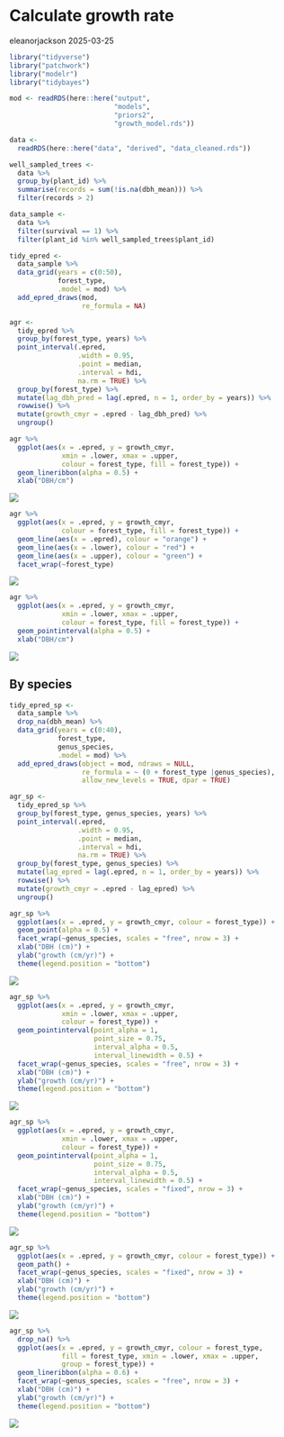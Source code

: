 # Calculate growth rate
eleanorjackson
2025-03-25

``` r
library("tidyverse")
library("patchwork")
library("modelr")
library("tidybayes")
```

``` r
mod <- readRDS(here::here("output", 
                          "models", 
                          "priors2", 
                          "growth_model.rds"))
```

``` r
data <-
  readRDS(here::here("data", "derived", "data_cleaned.rds"))

well_sampled_trees <-
  data %>%
  group_by(plant_id) %>%
  summarise(records = sum(!is.na(dbh_mean))) %>%
  filter(records > 2)

data_sample <-
  data %>%
  filter(survival == 1) %>%
  filter(plant_id %in% well_sampled_trees$plant_id)
```

``` r
tidy_epred <- 
  data_sample %>% 
  data_grid(years = c(0:50),
            forest_type,
            .model = mod) %>% 
  add_epred_draws(mod,
                  re_formula = NA)
```

``` r
agr <- 
  tidy_epred %>% 
  group_by(forest_type, years) %>% 
  point_interval(.epred,
                 .width = 0.95,
                 .point = median,
                 .interval = hdi,
                 na.rm = TRUE) %>%
  group_by(forest_type) %>% 
  mutate(lag_dbh_pred = lag(.epred, n = 1, order_by = years)) %>% 
  rowwise() %>% 
  mutate(growth_cmyr = .epred - lag_dbh_pred) %>% 
  ungroup()
```

``` r
agr %>% 
  ggplot(aes(x = .epred, y = growth_cmyr, 
             xmin = .lower, xmax = .upper,
             colour = forest_type, fill = forest_type)) +
  geom_lineribbon(alpha = 0.5) +
  xlab("DBH/cm")
```

![](figures/2025-03-13_calculate-growth-rate/unnamed-chunk-6-1.png)

``` r
agr %>% 
  ggplot(aes(x = .epred, y = growth_cmyr, 
             colour = forest_type, fill = forest_type)) +
  geom_line(aes(x = .epred), colour = "orange") +
  geom_line(aes(x = .lower), colour = "red") +
  geom_line(aes(x = .upper), colour = "green") +
  facet_wrap(~forest_type)
```

![](figures/2025-03-13_calculate-growth-rate/unnamed-chunk-7-1.png)

``` r
agr %>% 
  ggplot(aes(x = .epred, y = growth_cmyr, 
             xmin = .lower, xmax = .upper,
             colour = forest_type, fill = forest_type)) +
  geom_pointinterval(alpha = 0.5) +
  xlab("DBH/cm")
```

![](figures/2025-03-13_calculate-growth-rate/unnamed-chunk-8-1.png)

## By species

``` r
tidy_epred_sp <- 
  data_sample %>% 
  drop_na(dbh_mean) %>% 
  data_grid(years = c(0:40),
            forest_type,
            genus_species,
            .model = mod) %>% 
  add_epred_draws(object = mod, ndraws = NULL,
                  re_formula = ~ (0 + forest_type |genus_species),
                  allow_new_levels = TRUE, dpar = TRUE)
```

``` r
agr_sp <- 
  tidy_epred_sp %>% 
  group_by(forest_type, genus_species, years) %>% 
  point_interval(.epred,
                 .width = 0.95,
                 .point = median,
                 .interval = hdi,
                 na.rm = TRUE) %>%
  group_by(forest_type, genus_species) %>% 
  mutate(lag_epred = lag(.epred, n = 1, order_by = years)) %>% 
  rowwise() %>% 
  mutate(growth_cmyr = .epred - lag_epred) %>% 
  ungroup()
```

``` r
agr_sp %>% 
  ggplot(aes(x = .epred, y = growth_cmyr, colour = forest_type)) +
  geom_point(alpha = 0.5) +
  facet_wrap(~genus_species, scales = "free", nrow = 3) +
  xlab("DBH (cm)") +
  ylab("growth (cm/yr)") +
  theme(legend.position = "bottom")
```

![](figures/2025-03-13_calculate-growth-rate/unnamed-chunk-11-1.png)

``` r
agr_sp %>% 
  ggplot(aes(x = .epred, y = growth_cmyr, 
             xmin = .lower, xmax = .upper,
             colour = forest_type)) +
  geom_pointinterval(point_alpha = 1, 
                     point_size = 0.75,
                     interval_alpha = 0.5,
                     interval_linewidth = 0.5) +
  facet_wrap(~genus_species, scales = "free", nrow = 3) +
  xlab("DBH (cm)") +
  ylab("growth (cm/yr)") +
  theme(legend.position = "bottom")
```

![](figures/2025-03-13_calculate-growth-rate/unnamed-chunk-11-2.png)

``` r
agr_sp %>% 
  ggplot(aes(x = .epred, y = growth_cmyr, 
             xmin = .lower, xmax = .upper,
             colour = forest_type)) +
  geom_pointinterval(point_alpha = 1, 
                     point_size = 0.75,
                     interval_alpha = 0.5,
                     interval_linewidth = 0.5) +
  facet_wrap(~genus_species, scales = "fixed", nrow = 3) +
  xlab("DBH (cm)") +
  ylab("growth (cm/yr)") +
  theme(legend.position = "bottom")
```

![](figures/2025-03-13_calculate-growth-rate/unnamed-chunk-11-3.png)

``` r
agr_sp %>% 
  ggplot(aes(x = .epred, y = growth_cmyr, colour = forest_type)) +
  geom_path() +
  facet_wrap(~genus_species, scales = "fixed", nrow = 3) +
  xlab("DBH (cm)") +
  ylab("growth (cm/yr)") +
  theme(legend.position = "bottom")
```

![](figures/2025-03-13_calculate-growth-rate/unnamed-chunk-11-4.png)

``` r
agr_sp %>% 
  drop_na() %>% 
  ggplot(aes(x = .epred, y = growth_cmyr, colour = forest_type,
             fill = forest_type, xmin = .lower, xmax = .upper,
             group = forest_type)) +
  geom_lineribbon(alpha = 0.6) +
  facet_wrap(~genus_species, scales = "free", nrow = 3) +
  xlab("DBH (cm)") +
  ylab("growth (cm/yr)") +
  theme(legend.position = "bottom")
```

![](figures/2025-03-13_calculate-growth-rate/unnamed-chunk-11-5.png)

